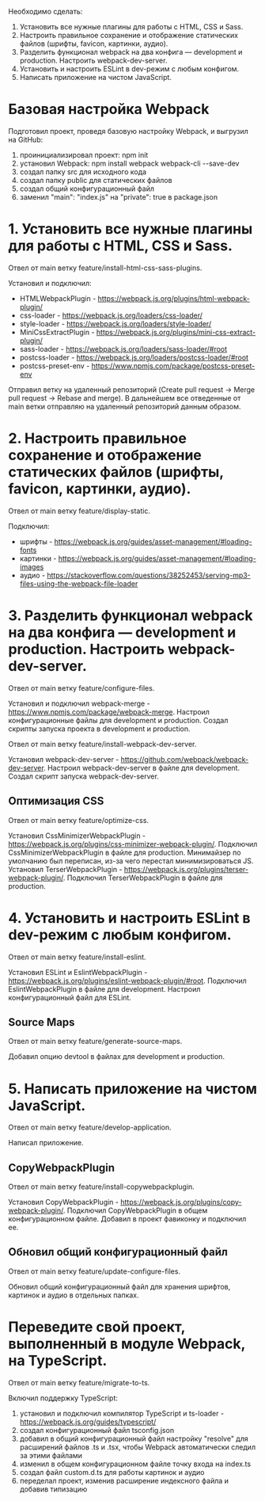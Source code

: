 Необходимо сделать:

1. Установить все нужные плагины для работы с HTML, CSS и Sass.
2. Настроить правильное сохранение и отображение статических файлов (шрифты, favicon, картинки, аудио).
3. Разделить функционал webpack на два конфига — development и production. Настроить webpack-dev-server.
4. Установить и настроить ESLint в dev-режим с любым конфигом.
5. Написать приложение на чистом JavaScript.

# Базовая настройка Webpack

Подготовил проект, проведя базовую настройку Webpack, и выгрузил на GitHub:
1) проинициализировал проект:
   npm init
2) установил Webpack:
   npm install webpack webpack-cli --save-dev
3) создал папку src для исходного кода
4) создал папку public для статических файлов
5) создал общий конфигурационный файл
5) заменил "main": "index.js" на "private": true в package.json

# 1. Установить все нужные плагины для работы с HTML, CSS и Sass.

Отвел от main ветку feature/install-html-css-sass-plugins.

Установил и подключил:

 - HTMLWebpackPlugin - https://webpack.js.org/plugins/html-webpack-plugin/
 - css-loader - https://webpack.js.org/loaders/css-loader/
 - style-loader - https://webpack.js.org/loaders/style-loader/
 - MiniCssExtractPlugin - https://webpack.js.org/plugins/mini-css-extract-plugin/
 - sass-loader - https://webpack.js.org/loaders/sass-loader/#root
 - postcss-loader - https://webpack.js.org/loaders/postcss-loader/#root
 - postcss-preset-env - https://www.npmjs.com/package/postcss-preset-env

Отправил ветку на удаленный репозиторий (Create pull request -> Merge pull request -> Rebase and merge).
В дальнейшем все отведенные от main ветки отправляю на удаленный репозиторий данным образом.

# 2. Настроить правильное сохранение и отображение статических файлов (шрифты, favicon, картинки, аудио).

Отвел от main ветку feature/display-static.

Подключил:

 - шрифты - https://webpack.js.org/guides/asset-management/#loading-fonts
 - картинки - https://webpack.js.org/guides/asset-management/#loading-images
 - аудио - https://stackoverflow.com/questions/38252453/serving-mp3-files-using-the-webpack-file-loader

# 3. Разделить функционал webpack на два конфига — development и production. Настроить webpack-dev-server.

Отвел от main ветку feature/configure-files.

Установил и подключил webpack-merge - https://www.npmjs.com/package/webpack-merge.
Настроил конфигурационные файлы для development и production.
Создал скрипты запуска проекта в development и production.

Отвел от main ветку feature/install-webpack-dev-server.

Установил webpack-dev-server - https://github.com/webpack/webpack-dev-server.
Настроил webpack-dev-server в файле для development.
Создал скрипт запуска webpack-dev-server.

## Оптимизация CSS

Отвел от main ветку feature/optimize-css.

Установил CssMinimizerWebpackPlugin - https://webpack.js.org/plugins/css-minimizer-webpack-plugin/.
Подключил CssMinimizerWebpackPlugin в файле для production.
Минимайзер по умолчанию был переписан, из-за чего перестал минимизироваться JS.
Установил TerserWebpackPlugin - https://webpack.js.org/plugins/terser-webpack-plugin/.
Подключил TerserWebpackPlugin в файле для production.

# 4. Установить и настроить ESLint в dev-режим с любым конфигом.

Отвел от main ветку feature/install-eslint.

Установил ESLint и EslintWebpackPlugin - https://webpack.js.org/plugins/eslint-webpack-plugin/#root.
Подключил EslintWebpackPlugin в файле для development.
Настроил конфигурационный файл для ESLint.

## Source Maps

Отвел от main ветку feature/generate-source-maps.

Добавил опцию devtool в файлах для development и production.

# 5. Написать приложение на чистом JavaScript.

Отвел от main ветку feature/develop-application.

Написал приложение.

## CopyWebpackPlugin

Отвел от main ветку feature/install-copywebpackplugin.

Установил CopyWebpackPlugin - https://webpack.js.org/plugins/copy-webpack-plugin/.
Подключил CopyWebpackPlugin в общем конфигурационном файле.
Добавил в проект фавиконку и подключил ее.

## Обновил общий конфигурационный файл

Отвел от main ветку feature/update-configure-files.

Обновил общий конфигурационный файл для хранения шрифтов, картинок и аудио в отдельных папках.

# Переведите свой проект, выполненный в модуле Webpack, на TypeScript.

Отвел от main ветку feature/migrate-to-ts.

Включил поддержку TypeScript:
1. установил и подключил компилятор TypeScript и ts-loader - https://webpack.js.org/guides/typescript/
2. создал конфигурационный файл tsconfig.json
3. добавил в общий конфигурационный файл настройку "resolve" для расширений файлов .ts и .tsx, чтобы Webpack автоматически следил за этими файлами
4. изменил в общем конфигурационном файле точку входа на index.ts
5. создал файл custom.d.ts для работы картинок и аудио
6. переделал проект, изменив расширение индексного файла и добавив типизацию
